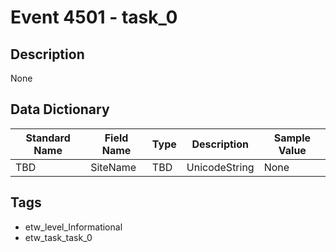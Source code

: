 # Event 4501 - task_0

## Description
None

## Data Dictionary
|Standard Name|Field Name|Type|Description|Sample Value|
|---|---|---|---|---|
|TBD|SiteName|TBD|UnicodeString|None|None|

## Tags
* etw_level_Informational
* etw_task_task_0
